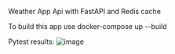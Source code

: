 Weather App Api with FastAPI and Redis cache

To build this app use docker-compose up --build

Pytest results:
![image](https://github.com/user-attachments/assets/a832c098-4cfc-4ece-beba-6130c731b07d)

